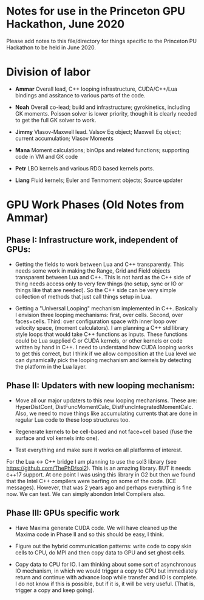 # Notes for use in the Princeton GPU Hackathon, June 2020

Please add notes to this file/directory for things specific to the Princeton PU Hackathon to be held in June 2020.

# Division of labor

- __Ammar__ Overall lead, C++ looping infrastructure, CUDA/C++/Lua bindings and assitance to various parts of the code.

- __Noah__ Overall co-lead; build and infrastructure; gyrokinetics, including GK moments. Poisson solver is lower priority, though it is clearly needed to get the full GK solver to work.

- __Jimmy__ Vlasov-Maxwell lead. Valsov Eq object; Maxwell Eq object; current accumulation; Vlasov Moments

- __Mana__ Moment calculations; binOps and related functions; supporting code in VM and GK code

- __Petr__ LBO kernels and various RDG based kernels ports.

- __Liang__ Fluid kernels; Euler and Tenmoment objects; Source updater

# GPU Work Phases (Old Notes from Ammar)

## Phase I: Infrastructure work, independent of GPUs:

- Getting the fields to work between Lua and C++ transparently. This needs some work in making the Range, Grid and Field objects transparent between Lua and C++. This is not hard as the C++ side of thing needs access only to very few things (no setup, sync or IO or things like that are needed). So the C++ side can be very simple collection of methods that just call things setup in Lua.

- Getting a "Universal Looping" mechanism implemented in C++. Basically I envision three looping mechanisms: first, over cells. Second, over faces+cells. Third: over configuration space with inner loop over velocity space, (moment calculators). I am planning a C++ std library style loops that would take C++ functions as inputs. These functions could be Lua supplied C or CUDA kernels, or other kernels or code written by hand in C++. I need to understand how CUDA looping works to get this correct, but I think if we allow composition at the Lua level we can dynamically pick the looping mechanism and kernels by detecting the platform in the Lua layer.

## Phase II: Updaters with new looping mechanism:

- Move all our major updaters to this new looping mechanisms. These are: HyperDistCont, DistFuncMomentCalc, DistFuncIntegratedMomentCalc. Also, we need to move things like accumulating currents that are done in regular Lua code to these loop structures too.

- Regenerate kernels to be cell-based and not face+cell based (fuse the surface and vol kernels into one).

- Test everything and make sure it works on all platforms of interest.

For the Lua <-> C++ bridge I am planning to use the sol3 library (see https://github.com/ThePhD/sol2). This is an amazing library. BUT it needs c++17 support. At one point I was using this library in G2 but then we found that the Intel C++ compilers were barfing on some of the code. (ICE messages). However, that was 2 years ago and perhaps everything is fine now. We can test. We can simply abondon Intel Compilers also.

## Phase III: GPUs specific work

- Have Maxima generate CUDA code. We will have cleaned up the Maxima code in Phase II and so this should be easy, I think.

- Figure out the hybrid communication patterns: write code to copy skin cells to CPU, do MPI and then copy data to GPU and set ghost cells.

- Copy data to CPU for IO. I am thinking about some sort of asynchronous IO mechanism, in which we would trigger a copy to CPU but immediately return and continue with advance loop while transfer and IO is complete. I do not know if this is possible, but if it is, it will be very useful. (That is, trigger a copy and keep going).


